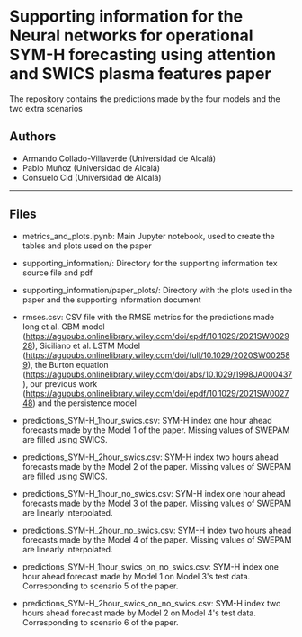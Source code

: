 # Supporting information for the Neural networks for operational SYM-H forecasting using attention and SWICS plasma features paper

The repository contains the predictions made by the four models and the two extra scenarios

## Authors

- Armando Collado-Villaverde (Universidad de Alcalá)
- Pablo Muñoz (Universidad de Alcalá)
- Consuelo Cid (Universidad de Alcalá)

--------------------------------
## Files


- metrics_and_plots.ipynb: Main Jupyter notebook, used to create the tables and plots used on the paper

- supporting_information/: Directory for the supporting information tex source file and pdf

- supporting_information/paper_plots/: Directory with the plots used in the paper and the supporting information document

- rmses.csv: CSV file with the RMSE metrics for the predictions made Iong et al. GBM model (https://agupubs.onlinelibrary.wiley.com/doi/epdf/10.1029/2021SW002928), Siciliano et al. LSTM Model (https://agupubs.onlinelibrary.wiley.com/doi/full/10.1029/2020SW002589), the Burton equation (https://agupubs.onlinelibrary.wiley.com/doi/abs/10.1029/1998JA000437), our previous work (https://agupubs.onlinelibrary.wiley.com/doi/epdf/10.1029/2021SW002748) and the persistence model

- predictions_SYM-H_1hour_swics.csv: SYM-H index one hour ahead forecasts made by the Model 1 of the paper. Missing values of SWEPAM are filled using SWICS.

- predictions_SYM-H_2hour_swics.csv: SYM-H index two hours ahead forecasts made by the Model 2 of the paper. Missing values of SWEPAM are filled using SWICS.

- predictions_SYM-H_1hour_no_swics.csv: SYM-H index one hour ahead forecasts made by the Model 3 of the paper. Missing values of SWEPAM are linearly interpolated.

- predictions_SYM-H_2hour_no_swics.csv: SYM-H index two hours ahead forecasts made by the Model 4 of the paper. Missing values of SWEPAM are linearly interpolated.

- predictions_SYM-H_1hour_swics_on_no_swics.csv: SYM-H index one hour ahead forecast made by Model 1 on Model 3's test data. Corresponding to scenario 5 of the paper. 

- predictions_SYM-H_2hour_swics_on_no_swics.csv: SYM-H index two hours ahead forecast made by Model 2 on Model 4's test data. Corresponding to scenario 6 of the paper. 
  
